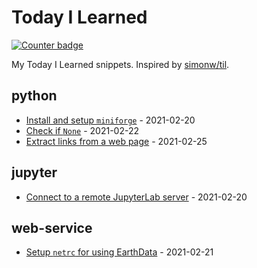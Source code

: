 # Today I Learned
[![Counter badge](https://img.shields.io/badge/count-5-green.svg)](https://shields.io/)

My Today I Learned snippets. Inspired by [simonw/til](https://github.com/simonw/til).

<!-- index starts -->
## python

* [Install and setup `miniforge`](https://github.com/cheginit/til/blob/main/python/miniforge.md) - 2021-02-20
* [Check if `None`](https://github.com/cheginit/til/blob/main/python/none.md) - 2021-02-22
* [Extract links from a web page](https://github.com/cheginit/til/blob/main/python/html_file.md) - 2021-02-25

## jupyter

* [Connect to a remote JupyterLab server](https://github.com/cheginit/til/blob/main/jupyter/remote.md) - 2021-02-20

## web-service

* [Setup `netrc` for using EarthData](https://github.com/cheginit/til/blob/main/web-service/netrc.md) - 2021-02-21
<!-- index ends -->
